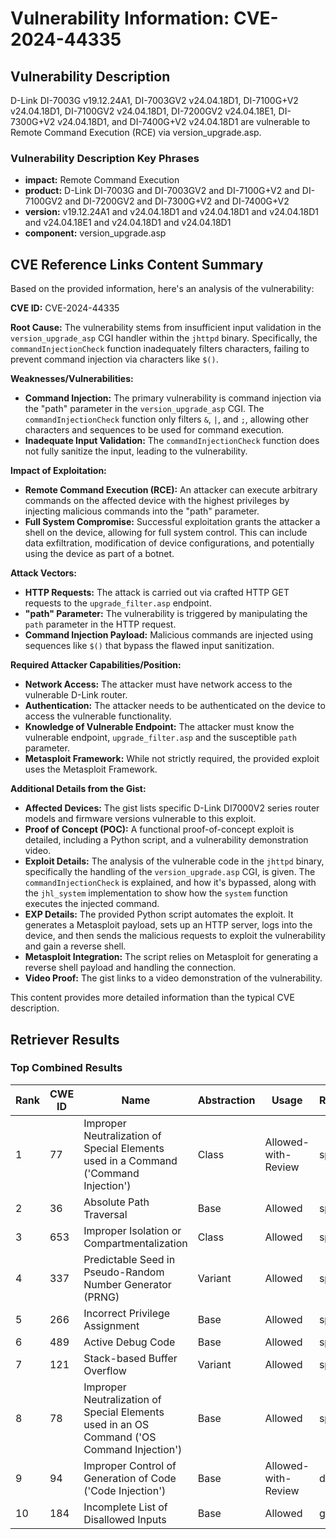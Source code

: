 # Vulnerability Information: CVE-2024-44335

## Vulnerability Description
D-Link DI-7003G v19.12.24A1, DI-7003GV2 v24.04.18D1, DI-7100G+V2 v24.04.18D1, DI-7100GV2 v24.04.18D1, DI-7200GV2 v24.04.18E1, DI-7300G+V2 v24.04.18D1, and DI-7400G+V2 v24.04.18D1 are vulnerable to Remote Command Execution (RCE) via version_upgrade.asp.

### Vulnerability Description Key Phrases
- **impact:** Remote Command Execution
- **product:** D-Link DI-7003G and DI-7003GV2 and DI-7100G+V2 and DI-7100GV2 and DI-7200GV2 and DI-7300G+V2 and DI-7400G+V2
- **version:** v19.12.24A1 and v24.04.18D1 and v24.04.18D1 and v24.04.18D1 and v24.04.18E1 and v24.04.18D1 and v24.04.18D1
- **component:** version_upgrade.asp

## CVE Reference Links Content Summary
Based on the provided information, here's an analysis of the vulnerability:

**CVE ID:** CVE-2024-44335

**Root Cause:**
The vulnerability stems from insufficient input validation in the `version_upgrade_asp` CGI handler within the `jhttpd` binary. Specifically, the `commandInjectionCheck` function inadequately filters characters, failing to prevent command injection via characters like `$()`.

**Weaknesses/Vulnerabilities:**
* **Command Injection:** The primary vulnerability is command injection via the "path" parameter in the `version_upgrade_asp` CGI. The `commandInjectionCheck` function only filters `&`, `|`, and `;`, allowing other characters and sequences to be used for command execution.
* **Inadequate Input Validation:** The `commandInjectionCheck` function does not fully sanitize the input, leading to the vulnerability.

**Impact of Exploitation:**
* **Remote Command Execution (RCE):** An attacker can execute arbitrary commands on the affected device with the highest privileges by injecting malicious commands into the "path" parameter.
* **Full System Compromise:** Successful exploitation grants the attacker a shell on the device, allowing for full system control. This can include data exfiltration, modification of device configurations, and potentially using the device as part of a botnet.

**Attack Vectors:**
* **HTTP Requests:** The attack is carried out via crafted HTTP GET requests to the `upgrade_filter.asp` endpoint.
* **"path" Parameter:**  The vulnerability is triggered by manipulating the `path` parameter in the HTTP request.
* **Command Injection Payload:** Malicious commands are injected using sequences like `$()` that bypass the flawed input sanitization.

**Required Attacker Capabilities/Position:**
* **Network Access:** The attacker must have network access to the vulnerable D-Link router.
* **Authentication:** The attacker needs to be authenticated on the device to access the vulnerable functionality.
* **Knowledge of Vulnerable Endpoint:** The attacker must know the vulnerable endpoint, `upgrade_filter.asp` and the susceptible `path` parameter.
* **Metasploit Framework:** While not strictly required, the provided exploit uses the Metasploit Framework.

**Additional Details from the Gist:**
* **Affected Devices:** The gist lists specific D-Link DI7000V2 series router models and firmware versions vulnerable to this exploit.
* **Proof of Concept (POC):** A functional proof-of-concept exploit is detailed, including a Python script, and a vulnerability demonstration video.
* **Exploit Details:** The analysis of the vulnerable code in the `jhttpd` binary, specifically the handling of the `version_upgrade.asp` CGI, is given. The `commandInjectionCheck` is explained, and how it's bypassed, along with the `jhl_system` implementation to show how the `system` function executes the injected command.
* **EXP Details:** The provided Python script automates the exploit. It generates a Metasploit payload, sets up an HTTP server, logs into the device, and then sends the malicious requests to exploit the vulnerability and gain a reverse shell.
* **Metasploit Integration:** The script relies on Metasploit for generating a reverse shell payload and handling the connection.
* **Video Proof:** The gist links to a video demonstration of the vulnerability.

This content provides more detailed information than the typical CVE description.

## Retriever Results

### Top Combined Results

| Rank | CWE ID | Name | Abstraction | Usage  | Retrievers | Individual Scores |
|------|--------|------|-------------|-------|------------|-------------------|
| 1 | 77 | Improper Neutralization of Special Elements used in a Command ('Command Injection') | Class | Allowed-with-Review | sparse | 0.087 |
| 2 | 36 | Absolute Path Traversal | Base | Allowed | sparse | 0.054 |
| 3 | 653 | Improper Isolation or Compartmentalization | Class | Allowed | sparse | 0.050 |
| 4 | 337 | Predictable Seed in Pseudo-Random Number Generator (PRNG) | Variant | Allowed | sparse | 0.049 |
| 5 | 266 | Incorrect Privilege Assignment | Base | Allowed | sparse | 0.045 |
| 6 | 489 | Active Debug Code | Base | Allowed | sparse | 0.044 |
| 7 | 121 | Stack-based Buffer Overflow | Variant | Allowed | sparse | 0.043 |
| 8 | 78 | Improper Neutralization of Special Elements used in an OS Command ('OS Command Injection') | Base | Allowed | sparse | 0.043 |
| 9 | 94 | Improper Control of Generation of Code ('Code Injection') | Base | Allowed-with-Review | dense | 0.570 |
| 10 | 184 | Incomplete List of Disallowed Inputs | Base | Allowed | graph | 0.002 |

